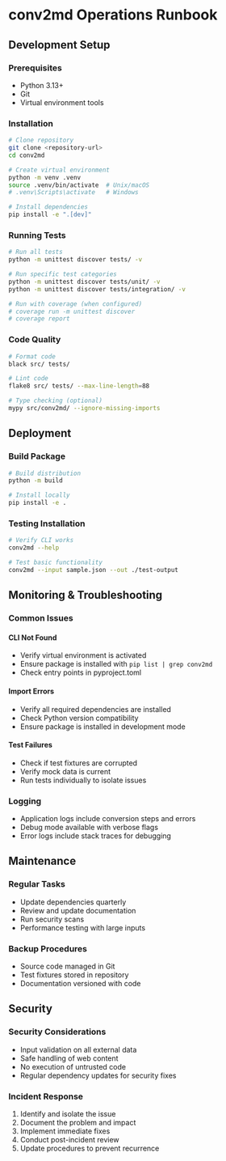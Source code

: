 # conv2md Operations Runbook

## Development Setup

### Prerequisites
- Python 3.13+
- Git
- Virtual environment tools

### Installation
```bash
# Clone repository
git clone <repository-url>
cd conv2md

# Create virtual environment
python -m venv .venv
source .venv/bin/activate  # Unix/macOS
# .venv\Scripts\activate   # Windows

# Install dependencies
pip install -e ".[dev]"
```

### Running Tests
```bash
# Run all tests
python -m unittest discover tests/ -v

# Run specific test categories
python -m unittest discover tests/unit/ -v
python -m unittest discover tests/integration/ -v

# Run with coverage (when configured)
# coverage run -m unittest discover
# coverage report
```

### Code Quality
```bash
# Format code
black src/ tests/

# Lint code
flake8 src/ tests/ --max-line-length=88

# Type checking (optional)
mypy src/conv2md/ --ignore-missing-imports
```

## Deployment

### Build Package
```bash
# Build distribution
python -m build

# Install locally
pip install -e .
```

### Testing Installation
```bash
# Verify CLI works
conv2md --help

# Test basic functionality
conv2md --input sample.json --out ./test-output
```

## Monitoring & Troubleshooting

### Common Issues

#### CLI Not Found
- Verify virtual environment is activated
- Ensure package is installed with `pip list | grep conv2md`
- Check entry points in pyproject.toml

#### Import Errors
- Verify all required dependencies are installed
- Check Python version compatibility
- Ensure package is installed in development mode

#### Test Failures
- Check if test fixtures are corrupted
- Verify mock data is current
- Run tests individually to isolate issues

### Logging
- Application logs include conversion steps and errors
- Debug mode available with verbose flags
- Error logs include stack traces for debugging

## Maintenance

### Regular Tasks
- Update dependencies quarterly
- Review and update documentation
- Run security scans
- Performance testing with large inputs

### Backup Procedures
- Source code managed in Git
- Test fixtures stored in repository
- Documentation versioned with code

## Security

### Security Considerations
- Input validation on all external data
- Safe handling of web content
- No execution of untrusted code
- Regular dependency updates for security fixes

### Incident Response
1. Identify and isolate the issue
2. Document the problem and impact
3. Implement immediate fixes
4. Conduct post-incident review
5. Update procedures to prevent recurrence